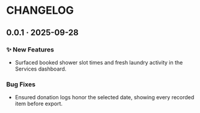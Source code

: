 # CHANGELOG

## 0.0.1 · 2025-09-28

### ✨ New Features

- Surfaced booked shower slot times and fresh laundry activity in the Services dashboard.

### Bug Fixes

- Ensured donation logs honor the selected date, showing every recorded item before export.

